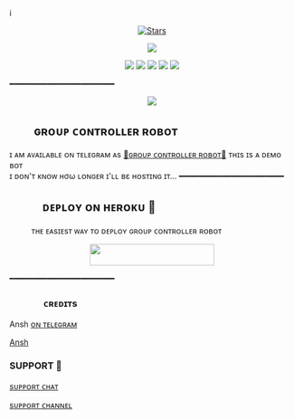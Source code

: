 i<p align="center">
    <a href="https://github.com/khamoshi/CuteBaccha/stargazers"><img src="https://img.shields.io/github/stars/khamoshi/CuteBaccha?label=Stars&style=flat-square&logo=github&color=F10070" alt="Stars" /></a>
</p>
<p align="center">
  <img src="https://graph.org/file/f540432cc85f7c4f551bc.jpg">
</p>
<p align="center">
    <a href="https://github.com/khamoshi/CuteBaccha"> <img src="https://img.shields.io/github/repo-size/khamoshi/CuteBaccha?color=orange&logo=github&logoColor=green&style=for-the-badge" /></a>
    <a href="https://github.com/khamoshi/CuteBaccha/commits/prince"> <img src="https://img.shields.io/github/last-commit/Noob-Mukesh/MukeshRobot?color=blue&logo=github&logoColor=green&style=for-the-badge" /></a>
    <a href="https://github.com/khamoshi/CuteBaccha/issues"> <img src="https://img.shields.io/github/issues//CuteBaccha?color=blueviolet&logo=github&logoColor=green&style=for-the-badge" /></a>
    <a href="https://github.com/khamoshi/CuteBaccha/network/members"> <img src="https://img.shields.io/github/forks/khamoshi/CuteBaccha?color=red&logo=github&logoColor=green&style=for-the-badge" /></a>  
    <a href="https://pypi.org/project/Telethon/"> <img src="https://img.shields.io/pypi/v/telethon?color=yellow&label=telethon&logo=python&logoColor=green&style=for-the-badge" /></a>
</p>
━━━━━━━━━━━━━━━━━━━━━━
<p align="center">
  <img src="https://github.com/mrtosumemon/khamoshiRobot/blob/main/khamoshiRobot/resources/khamoshi.jpg">
</p>

## ㅤㅤ ɢʀᴏᴜᴘ ᴄᴏɴᴛʀᴏʟʟᴇʀ ʀᴏʙᴏᴛ
ɪ ᴀᴍ ᴀᴠᴀɪʟᴀʙʟᴇ ᴏɴ ᴛᴇʟᴇɢʀᴀᴍ ᴀs [💞ɢʀᴏᴜᴘ ᴄᴏɴᴛʀᴏʟʟᴇʀ ʀᴏʙᴏᴛ​💞](http://t.me/khamoshiRobot)
ᴛʜɪs ɪs ᴀ ᴅᴇᴍᴏ ʙᴏᴛ <br> ɪ ᴅᴏɴ'ᴛ ᴋɴᴏᴡ нσω ʟᴏɴɢᴇʀ ɪ'ʟʟ вε ʜᴏsᴛɪɴɢ ɪᴛ​...
━━━━━━━━━━━━━━━━━━━━━━
## ㅤㅤㅤᴅᴇᴘʟᴏʏ ᴏɴ ʜᴇʀᴏᴋᴜ​ 🚀
ㅤㅤㅤᴛʜᴇ ᴇᴀsɪᴇsᴛ ᴡᴀʏ ᴛᴏ ᴅᴇᴘʟᴏʏ  ɢʀᴏᴜᴘ ᴄᴏɴᴛʀᴏʟʟᴇʀ ʀᴏʙᴏᴛ
<p align="center"><a href="https://heroku.com/deploy?template=https://github.com/BadshahAk/MukeshRobot"> <img src="https://img.shields.io/badge/Deploy%20To%20Heroku-black?style=for-the-badge&logo=heroku" width="220" height="38.45"/></a></p>
 ━━━━━━━━━━━━━━━━━━━━━━

### ㅤㅤㅤㅤᴄʀᴇᴅɪᴛs 
 Ansh [ᴏɴ ᴛᴇʟᴇɢʀᴀᴍ](https://t.me/I_LOVE_YOU_MY_HEARTBEET)

 [Ansh](https://telegram.me/I_LOVE_YOU_MY_HEARTBEET)  



 ###  SUPPORT 👅

[sᴜᴘᴘᴏʀᴛ ᴄʜᴀᴛ](https://t.me/ISHQ00_I)

[sᴜᴘᴘᴏʀᴛ ᴄʜᴀɴɴᴇʟ](https://t.me/XD_CUTETY)
 
